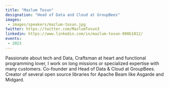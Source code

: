 ```yaml
---
title: "Mazlum Tosun"
designation: "Head of Data and Cloud at GroupBees"
images:
 - images/speakers/mazlum-tosun.jpg
twitter: https://twitter.com/MazlumTosun3
linkedin: https://www.linkedin.com/in/mazlum-tosun-900b1812/
events:
 - 2023
---
```


Passionate about tech and Data, Craftsman at heart and functional programming lover, I work on long missions or specialized expertise with many customers. Co-founder and Head of Data & Cloud at GroupBees. Creator of several open source libraries for Apache Beam like Asgarde and Midgard.